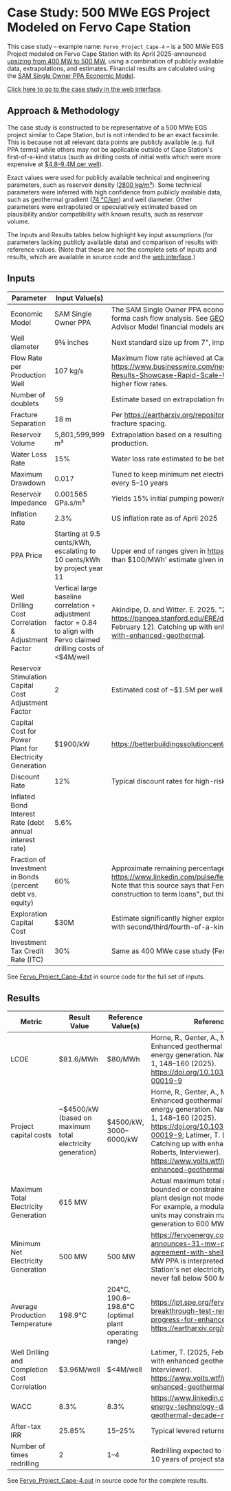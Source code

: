 # Case Study: 500 MWe EGS Project Modeled on Fervo Cape Station

This case study – example name: `Fervo_Project_Cape-4` – is a 500 MWe EGS Project modeled
on Fervo Cape Station with its April 2025-announced
[upsizing from 400 MW to 500 MW](https://fervoenergy.com/fervo-energy-announces-31-mw-power-purchase-agreement-with-shell-energy/),
using a combination of publicly available data, extrapolations, and estimates. Financial results are calculated
using
the [SAM Single Owner PPA Economic Model](https://softwareengineerprogrammer.github.io/GEOPHIRES/SAM-Economic-Models.html#sam-single-owner-ppa).

[Click here to go to the case study in the web interface](https://gtp.scientificwebservices.com/geophires/?geophires-example-id=Fervo_Project_Cape-4).

## Approach & Methodology

The case study is constructed to be representative of a 500 MWe EGS project similar to Cape Station,
but is not intended to be an exact facsimile.
This is because not all relevant data points are publicly available (e.g. full PPA terms) while others may not be
applicable
outside of Cape Station's first-of-a-kind status (such as drilling costs of initial wells which were more expensive
at [$4.8–9.4M per well](https://houston.innovationmap.com/fervo-energy-drilling-utah-project-2667300142.html)).

Exact values were used for publicly available technical and engineering parameters, such as reservoir
density ([2800 kg/m³](https://doi.org/10.31223/X52X0B)).
Some technical parameters were inferred with high confidence from publicly available data, such as geothermal
gradient ([74 ℃/km](https://pangea.stanford.edu/ERE/db/GeoConf/papers/SGW/2024/Fercho.pdf)) and well diameter.
Other parameters were extrapolated or speculatively estimated based on plausibility and/or compatibility with known
results, such as reservoir volume.

The Inputs and Results tables below highlight key input assumptions (for parameters lacking publicly available data)
and comparison of results with reference values. (Note that these are not the complete sets of inputs and results,
which are available in source code and
the [web interface](https://gtp.scientificwebservices.com/geophires/?geophires-example-id=Fervo_Project_Cape-4).)

## Inputs

| Parameter                                                 | Input Value(s)                                                                                                         | Source                                                                                                                                                                                                                                                                                                                                                                                                  |
|-----------------------------------------------------------|------------------------------------------------------------------------------------------------------------------------|---------------------------------------------------------------------------------------------------------------------------------------------------------------------------------------------------------------------------------------------------------------------------------------------------------------------------------------------------------------------------------------------------------|
| Economic Model                                            | SAM Single Owner PPA                                                                                                   | The SAM Single Owner PPA economic model is used to calculate financial results including LCOE, NPV, IRR, and pro-forma cash flow analysis. See [GEOPHIRES documentation of SAM Economic Models](https://softwareengineerprogrammer.github.io/GEOPHIRES/SAM-Economic-Models.html) for details on how System Advisor Model financial models are integrated into GEOPHIRES.                                |
| Well diameter                                             | 9⅝ inches                                                                                                              | Next standard size up from 7", implied by announcement of "increasing casing diameter"                                                                                                                                                                                                                                                                                                                  |
| Flow Rate per Production Well                             | 107 kg/s                                                                                                               | Maximum flow rate achieved at Cape Station per https://www.businesswire.com/news/home/20240910997008/en/Fervo-Energys-Record-Breaking-Production-Results-Showcase-Rapid-Scale-Up-of-Enhanced-Geothermal. The announced increased casing diameter implies higher flow rates.                                                                                                                             |
| Number of doublets                                        | 59                                                                                                                     | Estimate based on extrapolation from previous case studies including [Project Red](https://gtp.scientificwebservices.com/geophires/?geophires-example-id=Fervo_Norbeck_Latimer_2023) and [Fervo_Project_Cape-3](https://gtp.scientificwebservices.com/geophires/?geophires-example-id=Fervo_Project_Cape-3)                                                                                             |
| Fracture Separation                                       | 18 m                                                                                                                   | Per https://eartharxiv.org/repository/view/7665/, lateral length is 4700 ft = 1432 m. Dividing 1432 by 80 = ~18 m fracture spacing.                                                                                                                                                                                                                                                                     |
| Reservoir Volume                                          | 5,801,599,999 m³                                                                                                       | Extrapolation based on a resulting heat extraction profile that is plausible and compatible with required electricity production.                                                                                                                                                                                                                                                                       |
| Water Loss Rate                                           | 15%                                                                                                                    | Water loss rate estimated to be between 10 and 20%                                                                                                                                                                                                                                                                                                                                                      |
| Maximum Drawdown                                          | 0.017                                                                                                                  | Tuned to keep minimum net electricity generation ≥ 500 MWe and thermal breakthrough requiring redrilling occurring every 5–10 years                                                                                                                                                                                                                                                                     |
| Reservoir Impedance                                       | 0.001565 GPa.s/m³                                                                                                      | Yields 15% initial pumping power/net installed power                                                                                                                                                                                                                                                                                                                                                    |
| Inflation Rate                                            | 2.3%                                                                                                                   | US inflation rate as of April 2025                                                                                                                                                                                                                                                                                                                                                                      |
| PPA Price                                                 | Starting at 9.5 cents/kWh, escalating to 10 cents/kWh by project year 11                                               | Upper end of ranges given in https://atb.nrel.gov/electricity/2024/geothermal. Both PPAs 'firm for 10 years at less than $100/MWh' estimate given in a podcast.                                                                                                                                                                                                                                         |
| Well Drilling Cost Correlation & Adjustment Factor        | Vertical large baseline correlation + adjustment factor = 0.84 to align with Fervo claimed drilling costs of <$4M/well | Akindipe, D. and Witter. E. 2025. "2025 Geothermal Drilling Cost Curves Update". https://pangea.stanford.edu/ERE/db/GeoConf/papers/SGW/2025/Akindipe.pdf?t=1740084555;  Latimer, T. (2025, February 12). Catching up with enhanced geothermal (D. Roberts, Interviewer). https://www.volts.wtf/p/catching-up-with-enhanced-geothermal.                                                                  |
| Reservoir Stimulation Capital Cost Adjustment Factor      | 2                                                                                                                      | Estimated cost of ~$1.5M per well falls within typical range of $0.5–2M                                                                                                                                                                                                                                                                                                                                 |
| Capital Cost for Power Plant for Electricity Generation   | $1900/kW                                                                                                               | https://betterbuildingssolutioncenter.energy.gov/sites/default/files/attachments/Waste_Heat_to_Power_Fact_Sheet.pdf                                                                                                                                                                                                                                                                                     |
| Discount Rate                                             | 12%                                                                                                                    | Typical discount rates for high-risk projects may be 12–15%                                                                                                                                                                                                                                                                                                                                             |
| Inflated Bond Interest Rate (debt annual interest rate)   | 5.6%                                                                                                                   |                                                                                                                                                                                                                                                                                                                                                                                                         |
| Fraction of Investment in Bonds (percent debt vs. equity) | 60%                                                                                                                    | Approximate remaining percentage of CAPEX with $1 billion sponsor equity per https://www.linkedin.com/pulse/fervo-energy-technology-day-2024-entering-geothermal-decade-matson-n4stc. Note that this source says that Fervo ultimately wants to target "15% sponsor equity, 15% bridge loan, and 70% construction to term loans", but this case study does not attempt to model that capital structure. |
| Exploration Capital Cost                                  | $30M                                                                                                                   | Estimate significantly higher exploration costs than default correlation in consideration of potential risks associated with second/third/fourth-of-a-kind EGS projects                                                                                                                                                                                                                                 |
| Investment Tax Credit Rate (ITC)                          | 30%                                                                                                                    | Same as 400 MWe case study (Fervo_Project_Cape-3)                                                                                                                                                                                                                                                                                                                                                       |

See [Fervo_Project_Cape-4.txt](https://github.com/softwareengineerprogrammer/GEOPHIRES/blob/main/tests/examples/Fervo_Project_Cape-4.txt)
in source code for the full set of inputs.

## Results

| Metric                                        | Result Value                                              | Reference Value(s)                                 | Reference Source                                                                                                                                                                                                                                                                                                                                               |
|-----------------------------------------------|-----------------------------------------------------------|----------------------------------------------------|----------------------------------------------------------------------------------------------------------------------------------------------------------------------------------------------------------------------------------------------------------------------------------------------------------------------------------------------------------------|
| LCOE                                          | $81.6/MWh                                                 | $80/MWh                                            | Horne, R., Genter, A., McClure, M. et al. Enhanced geothermal systems for clean firm energy generation. Nat. Rev. Clean Technol. 1, 148–160 (2025). https://doi.org/10.1038/s44359-024-00019-9                                                                                                                                                                 |
| Project capital costs                         | ~$4500/kW (based on maximum total electricity generation) | $4500/kW, $3000–$6000/kW                           | Horne, R., Genter, A., McClure, M. et al. Enhanced geothermal systems for clean firm energy generation. Nat. Rev. Clean Technol. 1, 148–160 (2025). https://doi.org/10.1038/s44359-024-00019-9; Latimer, T. (2025, February 12). Catching up with enhanced geothermal (D. Roberts, Interviewer). https://www.volts.wtf/p/catching-up-with-enhanced-geothermal. |
| Maximum Total Electricity Generation          | 615 MW                                                    |                                                    | Actual maximum total generation may be bounded or constrained by modular power plant design not modeled in this case study. For example, a modular design with 50MW units may constrain maximum total generation to 600 MW.                                                                                                                                    |
| Minimum Net Electricity Generation            | 500 MW                                                    | 500 MW                                             | https://fervoenergy.com/fervo-energy-announces-31-mw-power-purchase-agreement-with-shell-energy/. The 500 MW PPA is interpreted to mean that Cape Station's net electricity generation must never fall below 500 MWe.                                                                                                                                          |
| Average Production Temperature                | 198.9℃                                                    | 204℃, 190.6–198.6℃ (optimal plant operating range) | https://jpt.spe.org/fervo-and-forge-report-breakthrough-test-results-signaling-more-progress-for-enhanced-geothermal; https://eartharxiv.org/repository/view/7665/.                                                                                                                                                                                            |
| Well Drilling and Completion Cost Correlation | $3.96M/well                                               | $<4M/well                                          | Latimer, T. (2025, February 12). Catching up with enhanced geothermal (D. Roberts, Interviewer). https://www.volts.wtf/p/catching-up-with-enhanced-geothermal                                                                                                                                                                                                  |
| WACC                                          | 8.3%                                                      | 8.3%                                               | https://www.linkedin.com/pulse/fervo-energy-technology-day-2024-entering-geothermal-decade-matson-n4stc                                                                                                                                                                                                                                                        |
| After-tax IRR                                 | 25.85%                                                    | 15–25%                                             | Typical levered returns for energy projects                                                                                                                                                                                                                                                                                                                    |
| Number of times redrilling                    | 2                                                         | 1–4                                                | Redrilling expected to be required within 5–10 years of project start                                                                                                                                                                                                                                                                                          |

See [Fervo_Project_Cape-4.out](https://github.com/softwareengineerprogrammer/GEOPHIRES/blob/main/tests/examples/Fervo_Project_Cape-4.out)
in source code for the complete results.
